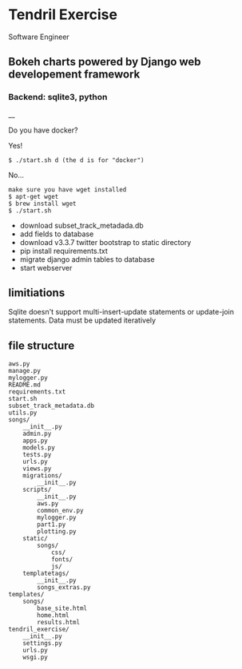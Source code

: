 # Tendril Exercise
Software Engineer

## Bokeh charts powered by Django web developement framework

###  Backend: sqlite3, python
__

Do you have docker?

Yes!
```
$ ./start.sh d (the d is for "docker")
```


No...
```
make sure you have wget installed
$ apt-get wget
$ brew install wget
$ ./start.sh
```
- download subset_track_metadada.db
- add fields to database
- download v3.3.7 twitter bootstrap to static directory
- pip install requirements.txt
- migrate django admin tables to database
- start webserver


## limitiations
Sqlite doesn't support multi-insert-update statements or update-join statements. Data must be updated iteratively

## file structure

```
aws.py
manage.py
mylogger.py
README.md
requirements.txt
start.sh
subset_track_metadata.db
utils.py
songs/
    __init__.py
    admin.py
    apps.py
    models.py
    tests.py
    urls.py
    views.py
    migrations/
        __init__.py
    scripts/
        __init__.py
        aws.py
        common_env.py
        mylogger.py
        part1.py
        plotting.py
    static/
        songs/
            css/
            fonts/
            js/
    templatetags/
        __init__.py
        songs_extras.py
templates/
    songs/
        base_site.html
        home.html
        results.html
tendril_exercise/
    __init__.py
    settings.py
    urls.py
    wsgi.py
```
